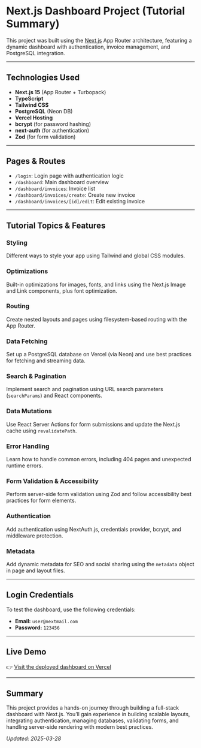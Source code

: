 # Next.js Dashboard Project (Tutorial Summary)

This project was built using the [Next.js](https://nextjs.org/) App Router architecture, featuring a dynamic dashboard with authentication, invoice management, and PostgreSQL integration.

---

## Technologies Used

- **Next.js 15** (App Router + Turbopack)
- **TypeScript**
- **Tailwind CSS**
- **PostgreSQL** (Neon DB)
- **Vercel Hosting**
- **bcrypt** (for password hashing)
- **next-auth** (for authentication)
- **Zod** (for form validation)

---

## Pages & Routes

- `/login`: Login page with authentication logic
- `/dashboard`: Main dashboard overview
- `/dashboard/invoices`: Invoice list
- `/dashboard/invoices/create`: Create new invoice
- `/dashboard/invoices/[id]/edit`: Edit existing invoice

---

## Tutorial Topics & Features

### Styling
Different ways to style your app using Tailwind and global CSS modules.

### Optimizations
Built-in optimizations for images, fonts, and links using the Next.js Image and Link components, plus font optimization.

### Routing
Create nested layouts and pages using filesystem-based routing with the App Router.

### Data Fetching
Set up a PostgreSQL database on Vercel (via Neon) and use best practices for fetching and streaming data.

### Search & Pagination
Implement search and pagination using URL search parameters (`searchParams`) and React components.

### Data Mutations
Use React Server Actions for form submissions and update the Next.js cache using `revalidatePath`.

### Error Handling
Learn how to handle common errors, including 404 pages and unexpected runtime errors.

### Form Validation & Accessibility
Perform server-side form validation using Zod and follow accessibility best practices for form elements.

### Authentication
Add authentication using NextAuth.js, credentials provider, bcrypt, and middleware protection.

### Metadata
Add dynamic metadata for SEO and social sharing using the `metadata` object in page and layout files.

---

## Login Credentials

To test the dashboard, use the following credentials:

- **Email:** `user@nextmail.com`  
- **Password:** `123456`

---

## Live Demo

👉 [Visit the deployed dashboard on Vercel](https://nextjs-dashboard-six-phi-33.vercel.app/)

---

## Summary

This project provides a hands-on journey through building a full-stack dashboard with Next.js. You’ll gain experience in building scalable layouts, integrating authentication, managing databases, validating forms, and handling server-side rendering with modern best practices.

_Updated: 2025-03-28_
